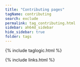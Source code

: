 ```yaml
---
title: "Contributing pages"
tagName: contributing
search: exclude
permalink: tag_contributing.html
sidebar: ah64d_sidebar
hide_sidebar: true
folder: tags
---
```


{% include taglogic.html %}

{% include links.html %}
